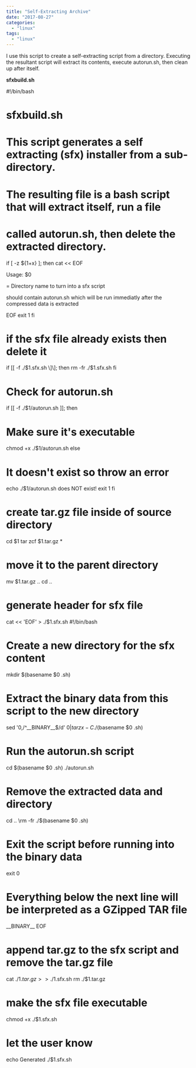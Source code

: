 ```yaml
---
title: "Self-Extracting Archive"
date: "2017-08-27"
categories: 
  - "linux"
tags: 
  - "linux"
---
```


I use this script to create a self-extracting script from a directory. Executing the resultant script will extract its contents, execute autorun.sh, then clean up after itself.

**sfxbuild.sh**

#!/bin/bash

# sfxbuild.sh <directory>

# This script generates a self extracting (sfx) installer from a sub-directory.
# The resulting file is a bash script that will extract itself, run a file
# called autorun.sh, then delete the extracted directory.

if \[ -z ${1+x} \]; then
  cat << EOF

Usage: $0 <directory>

<directory> = Directory name to turn into a sfx script

<directory> should contain autorun.sh which will be run immediatly after
  the compressed data is extracted

EOF
  exit 1
fi

# if the sfx file already exists then delete it
if \[\[ -f ./$1.sfx.sh \]\]; then
  rm -fr ./$1.sfx.sh
fi

# Check for autorun.sh
if \[\[ -f ./$1/autorun.sh \]\]; then
  # Make sure it's executable
  chmod +x ./$1/autorun.sh
else
  # It doesn't exist so throw an error
  echo ./$1/autorun.sh does NOT exist!
  exit 1
fi

# create tar.gz file inside of source directory
cd $1
tar zcf $1.tar.gz \*

# move it to the parent directory
mv $1.tar.gz ..
cd ..

# generate header for sfx file
cat << 'EOF' > ./$1.sfx.sh
#!/bin/bash
  # Create a new directory for the sfx content
  mkdir $(basename $0 .sh)
  
  # Extract the binary data from this script to the new directory
  sed '0,/^\_\_BINARY\_\_$/d' $0 | tar zx -C ./$(basename $0 .sh)
  
  # Run the autorun.sh script
  cd $(basename $0 .sh)
  ./autorun.sh
  
  # Remove the extracted data and directory
  cd ..
  \\rm -fr ./$(basename $0 .sh)

  # Exit the script before running into the binary data
  exit 0
    
  # Everything below the next line will be interpreted as a GZipped TAR file
\_\_BINARY\_\_
EOF

# append tar.gz to the sfx script and remove the tar.gz file
cat ./$1.tar.gz >> ./$1.sfx.sh
rm ./$1.tar.gz

# make the sfx file executable
chmod +x ./$1.sfx.sh

# let the user know
echo Generated ./$1.sfx.sh
